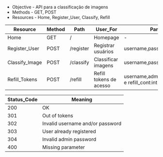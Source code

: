 - Objective - API para a classificação de imagens
- Methods - GET, POST
- Resources - Home, Register_User, Classify, Refill

| Resource       | Method | Path      | User_For                | Params                                        | Status_Code        |
|----------------|--------|-----------|-------------------------|-----------------------------------------------|--------------------|
| Home           | GET    | /         | Homepage                | -                                             | 200                |
| Register_User  | POST   | /register | Registrar usuários      | username,password:str                         | 200, 301           |
| Classify_Image | POST   | /classify | Classificar imagens     | username,password,url:str                     | 200, 301, 302, 303 |
| Refill_Tokens  | POST   | /refill   | Refill tokens de acesso | username,admin_password:str e refill_cont:int | 200, 301, 304      |


| Status_Code | Meaning                          |
|-------------|----------------------------------|
| 200         | OK                               |
| 301         | Out of tokens                    |
| 302         | Invalid username and/or password |
| 303         | User already registered          |
| 304         | Invalid admin password           |
| 400         | Missing parameter                |